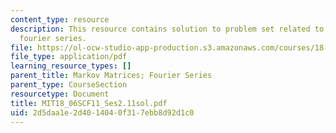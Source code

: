 ```yaml
---
content_type: resource
description: This resource contains solution to problem set related to markov matrices;
  fourier series.
file: https://ol-ocw-studio-app-production.s3.amazonaws.com/courses/18-06sc-linear-algebra-fall-2011/2d5daa1e2d4014040f317ebb8d92d1c0_MIT18_06SCF11_Ses2.11sol.pdf
file_type: application/pdf
learning_resource_types: []
parent_title: Markov Matrices; Fourier Series
parent_type: CourseSection
resourcetype: Document
title: MIT18_06SCF11_Ses2.11sol.pdf
uid: 2d5daa1e-2d40-1404-0f31-7ebb8d92d1c0
---
```

